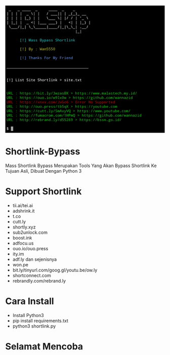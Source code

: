 ![alt text](https://github.com/wannazid/Shortlink-Bypass/blob/main/preview.jpg)
# Shortlink-Bypass
Mass Shortlink Bypass Merupakan Tools Yang Akan Bypass Shortlink Ke Tujuan Asli, Dibuat Dengan Python 3
# Support Shortlink 
- tii.ai/tei.ai
- adshrink.it
- t.co
- cutt.ly
- shortly.xyz
- sub2unlock.com
- boost.ink
- adfocu.us
- ouo.io/ouo.press
- ity.im
- adf.ly dan sejenisnya
- won.pe
- bit.ly/tinyurl.com/goog.gl/youtu.be/ow.ly
- shortconnect.com
- rebrandly.com/rebrand.ly
# Cara Install 
- Install Python3
- pip install requirements.txt
- python3 shortlink.py
# Selamat Mencoba


